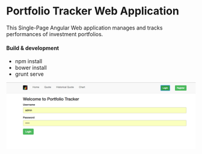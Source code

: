 # Portfolio Tracker Web Application #

This Single-Page Angular Web application manages and tracks performances of investment portfolios. 

#### Build & development ####

* npm install
* bower install
* grunt serve

![Swagger Docs](portfolio-tracker-app.png)
